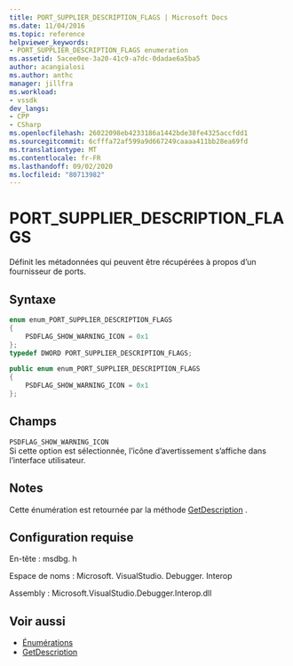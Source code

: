 ```yaml
---
title: PORT_SUPPLIER_DESCRIPTION_FLAGS | Microsoft Docs
ms.date: 11/04/2016
ms.topic: reference
helpviewer_keywords:
- PORT_SUPPLIER_DESCRIPTION_FLAGS enumeration
ms.assetid: 5acee0ee-3a20-41c9-a7dc-0dadae6a5ba5
author: acangialosi
ms.author: anthc
manager: jillfra
ms.workload:
- vssdk
dev_langs:
- CPP
- CSharp
ms.openlocfilehash: 26022098eb4233186a1442bde38fe4325accfdd1
ms.sourcegitcommit: 6cfffa72af599a9d667249caaaa411bb28ea69fd
ms.translationtype: MT
ms.contentlocale: fr-FR
ms.lasthandoff: 09/02/2020
ms.locfileid: "80713982"
---
```

# <a name="port_supplier_description_flags"></a>PORT_SUPPLIER_DESCRIPTION_FLAGS

Définit les métadonnées qui peuvent être récupérées à propos d’un fournisseur de ports.

## <a name="syntax"></a>Syntaxe

```cpp
enum enum_PORT_SUPPLIER_DESCRIPTION_FLAGS
{
    PSDFLAG_SHOW_WARNING_ICON = 0x1
};
typedef DWORD PORT_SUPPLIER_DESCRIPTION_FLAGS;
```

```csharp
public enum enum_PORT_SUPPLIER_DESCRIPTION_FLAGS
{
    PSDFLAG_SHOW_WARNING_ICON = 0x1
};
```

## <a name="fields"></a>Champs

`PSDFLAG_SHOW_WARNING_ICON`\
Si cette option est sélectionnée, l’icône d’avertissement s’affiche dans l’interface utilisateur.

## <a name="remarks"></a>Notes

Cette énumération est retournée par la méthode [GetDescription](../../../extensibility/debugger/reference/idebugportsupplierdescription2-getdescription.md) .

## <a name="requirements"></a>Configuration requise

En-tête : msdbg. h

Espace de noms : Microsoft. VisualStudio. Debugger. Interop

Assembly : Microsoft.VisualStudio.Debugger.Interop.dll

## <a name="see-also"></a>Voir aussi

- [Énumérations](../../../extensibility/debugger/reference/enumerations-visual-studio-debugging.md)
- [GetDescription](../../../extensibility/debugger/reference/idebugportsupplierdescription2-getdescription.md)
